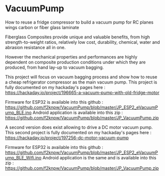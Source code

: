 # VacuumPump
How to reuse a fridge compressor to build a vacuum pump for RC planes wings carbon or fiber glass laminate

Fiberglass Composites provide unique and valuable benefits, from high strength-to-weight ratios, relatively low cost, durability, chemical, water and abrasion resistance all in one.

However  the mechanical properties and performances are highly dependent on composite production conditions under which they are produced, from hand lay-up to vacuum bagging. 

This project will focus on vacuum bagging process and show how to reuse a cheap refrigerator compressor as the main vacuum pump.
This project is fully documented on my hackaday's pages here : https://hackaday.io/project/196665-a-vacuum-pump-with-old-fridge-motor

Firmware for ESP32 is available into this github : https://github.com/f2knpw/VacuumPump/blob/master/JP_ESP2_eVacuumPump_BLE.ino
Android application is available into this zip : https://github.com/f2knpw/VacuumPump/blob/master/JP_VacuumPump.zip

A second version does exist allowing to drive a DC motor vacuum pump.
This second project is fully documented on my hackaday's pages here : https://hackaday.io/project/197256-dc-motor-vacuum-pump

Firmware for ESP32 is available into this github : https://github.com/f2knpw/VacuumPump/blob/master/JP_ESP2_eVacuumPump_BLE_Wifi.ino
Android application is the same and is available into this zip : https://github.com/f2knpw/VacuumPump/blob/master/JP_VacuumPump.zip
